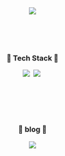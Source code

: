 <div align="center">
  <img src = https://github.com/user-attachments/assets/c9c79f96-9320-4012-9b4c-70b62f2f7e46>
</div>

<br><br><br>

<h3 align="center">🤔 Tech Stack 🤔</h3>
<div align="center">
  <img src = https://img.shields.io/badge/Unity-100000?style=flat&logo=unity&logoColor=white>&nbsp
  <img src = https://img.shields.io/badge/C%23-239120?style=flat&logo=c-sharp&logoColor=white>&nbsp
</div>

<br><br><br><br>

<h3 align="center">🐸​ blog 🐸​</h3>
<div align="center">
  <a href = "https://velog.io/@seh22">
    <img src = https://img.shields.io/badge/Velog-20C997?style=flat&logo=velog&logoColor=white&link=https://velog.io/@seh22>
  </a>  
</div>


<!--
**seh22/seh22** is a ✨ _special_ ✨ repository because its `README.md` (this file) appears on your GitHub profile.

Here are some ideas to get you started:

- 🔭 I’m currently working on ...
- 🌱 I’m currently learning ...
- 👯 I’m looking to collaborate on ...
- 🤔 I’m looking for help with ...
- 💬 Ask me about ...
- 📫 How to reach me: ...
- 😄 Pronouns: ...
- ⚡ Fun fact: ...
-->
